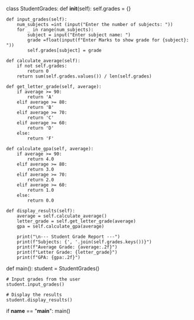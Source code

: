 class StudentGrades:
    def __init__(self):
        self.grades = {}

    def input_grades(self):
        num_subjects =int (input("Enter the number of subjects: "))
        for _ in range(num_subjects):
            subject = input("Enter subject name: ")
            grade =float(input(f"Enter Marks to show grade for {subject}: "))
            self.grades[subject] = grade

    def calculate_average(self):
        if not self.grades:
            return 0
        return sum(self.grades.values()) / len(self.grades)

    def get_letter_grade(self, average):
        if average >= 90:
            return 'A'
        elif average >= 80:
            return 'B'
        elif average >= 70:
            return 'C'
        elif average >= 60:
            return 'D'
        else:
            return 'F'

    def calculate_gpa(self, average):
        if average >= 90:
            return 4.0
        elif average >= 80:
            return 3.0
        elif average >= 70:
            return 2.0
        elif average >= 60:
            return 1.0
        else:
            return 0.0

    def display_results(self):
        average = self.calculate_average()
        letter_grade = self.get_letter_grade(average)
        gpa = self.calculate_gpa(average)

        print("\n--- Student Grade Report ---")
        print(f"Subjects: {', '.join(self.grades.keys())}")
        print(f"Average Grade: {average:.2f}")
        print(f"Letter Grade: {letter_grade}")
        print(f"GPA: {gpa:.2f}")

def main():
    student = StudentGrades()

    # Input grades from the user
    student.input_grades()

    # Display the results
    student.display_results()

if __name__ == "__main__":
    main()
